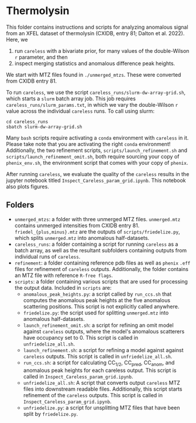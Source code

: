 # Thermolysin

This folder contains instructions and scripts for analyzing anomalous signal from an XFEL dataset of thermolysin (CXIDB, entry 81; Dalton et al. 2022). Here, we
1. run `careless` with a bivariate prior, for many values of the double-Wilson `r` parameter, and then 
2. inspect merging statistics and anomalous difference peak heights.

We start with MTZ files found in `./unmerged_mtzs`. These were converted from CXIDB entry 81. 

To run `careless`, we use the script `careless_runs/slurm-dw-array-grid.sh`, which starts a `slurm` batch array job. This job requires `careless_runs/slurm_params.txt`, in which we vary the double-Wilson `r` value across the individual `careless` runs.  To call using slurm: 

```
cd careless_runs
sbatch slurm-dw-array-grid.sh
```
Many `bash` scripts require activating a `conda` environment with `careless` in it. Please take note that you are activating the right `conda` environment! Additionally, the two refinement scripts, `scripts/launch_refinement.sh` and `scripts/launch_refinement_omit.sh`, both require sourcing your copy of `phenix_env.sh`, the environment script that comes with your copy of `phenix`. 

After running `careless`, we evaluate the quality of the `careless` results in the jupyter notebook titled `Inspect_Careless_param_grid.ipynb`. This notebook also plots figures. 

## Folders

- `unmerged_mtzs`: a folder with three unmerged MTZ files. `unmerged.mtz` contains unmerged intensities from CXIDB entry 81. `friedel_{plus,minus}.mtz` are the outputs of `scripts/friedelize.py`, which splits `unmerged.mtz` into anomalous half-datasets. 
- `careless_runs`: a folder containing a script for running `careless` as a batch array, as well as the resultant subfolders containing outputs from individual runs of `careless`. 
- `refinement`: a folder containing reference pdb files as well as `phenix` `.eff` files for refinement of `careless` outputs. Additionally, the folder contains an MTZ file with reference `R-free flags`. 
- `scripts`: a folder containing various scripts that are used for processing the output data. Included in `scripts` are:
    - `anomalous_peak_heights.py`: a script called by `run_ccs.sh` that computes the anomalous peak heights at the five anomalous scattering positions. This script is not explicitly called anywhere. 
    - `friedelize.py`: the script used for splitting `unmerged.mtz` into anomalous half-datasets. 
    - `launch_refinement_omit.sh`: a script for refining an omit model against `careless` outputs, where the model's anomalous scatterers have occupancy set to 0. This script is called in `unfriedelize_all.sh`. 
    - `launch_refinement.sh`: a script for refining a model against against `careless` outputs. This script is called in `unfriedelize_all.sh`. 
    - `run_ccs.sh`: a script for calculating CC$_\text{1/2}$, CC$_{\text{pred}}$, CC$_\text{anom}$, and anomalous peak heights for each careless output. This script is called in `Inspect_Careless_param_grid.ipynb`. 
    - `unfriedelize_all.sh`: A script that converts output `careless` MTZ files into downstream readable files. Additionally, this script starts refinement of the `careless` outputs. This script is called in `Inspect_Careless_param_grid.ipynb`. 
    - `unfriedelize.py`: a script for unsplitting MTZ files that have been split by `friedelize.py`. 
